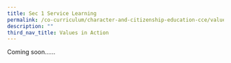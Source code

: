 ```yaml
---
title: Sec 1 Service Learning
permalink: /co-curriculum/character-and-citizenship-education-cce/values-in-action/sec-1-service-learning/
description: ""
third_nav_title: Values in Action
---
```

Coming soon......